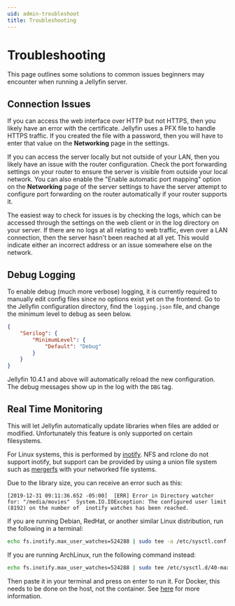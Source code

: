 ```yaml
---
uid: admin-troubleshoot
title: Troubleshooting
---
```


# Troubleshooting

This page outlines some solutions to common issues beginners may encounter when running a Jellyfin server.

## Connection Issues

If you can access the web interface over HTTP but not HTTPS, then you likely have an error with the certificate. Jellyfin uses a PFX file to handle HTTPS traffic. If you created the file with a password, then you will have to enter that value on the **Networking** page in the settings.

If you can access the server locally but not outside of your LAN, then you likely have an issue with the router configuration. Check the port forwarding settings on your router to ensure the server is visible from outside your local network. You can also enable the "Enable automatic port mapping" option on the  **Networking** page of the server settings to have the server attempt to configure port forwarding on the router automatically if your router supports it.

The easiest way to check for issues is by checking the logs, which can be accessed through the settings on the web client or in the log directory on your server. If there are no logs at all relating to web traffic, even over a LAN connection, then the server hasn't been reached at all yet. This would indicate either an incorrect address or an issue somewhere else on the network.

## Debug Logging

To enable debug (much more verbose) logging, it is currently required to manually edit config files since no options exist yet on the frontend. Go to the Jellyfin configuration directory, find the `logging.json` file, and change the minimum level to debug as seen below.

```json
{
    "Serilog": {
        "MinimumLevel": {
            "Default": "Debug"
        }
    }
}
```

Jellyfin 10.4.1 and above will automatically reload the new configuration. The debug messages show up in the log with the `DBG` tag.

## Real Time Monitoring

This will let Jellyfin automatically update libraries when files are added or modified. Unfortunately this feature is only supported on certain filesystems.

For Linux systems, this is performed by [inotify](https://en.wikipedia.org/wiki/Inotify). NFS and rclone do not support inotify, but support can be provided by using a union file system such as [mergerfs](https://github.com/trapexit/mergerfs) with your networked file systems.

Due to the library size, you can receive an error such as this:

```log
[2019-12-31 09:11:36.652 -05:00]  [ERR] Error in Directory watcher for: "/media/movies"  System.IO.IOException: The configured user limit (8192) on the number of  inotify watches has been reached.
```

If you are running Debian, RedHat, or another similar Linux distribution, run the following in a terminal:

```bash
echo fs.inotify.max_user_watches=524288 | sudo tee -a /etc/sysctl.conf && sudo sysctl -p
```

If you are running ArchLinux, run the following command instead:

```bash
echo fs.inotify.max_user_watches=524288 | sudo tee /etc/sysctl.d/40-max-user-watches.conf && sudo sysctl --system
```

Then paste it in your terminal and press on enter to run it. For Docker, this needs to be done on the host, not the container. See [here](https://github.com/guard/listen/wiki/Increasing-the-amount-of-inotify-watchers) for more information.
